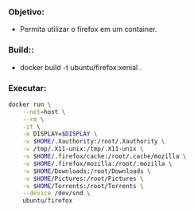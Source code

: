 ### Objetivo: 

  - Permita utilizar o firefox em um container.

### Build::

  - docker build -t ubuntu/firefox:xenial .

### Executar:

```bash
docker run \
    --net=host \
    --rm \
    -it \
    -e DISPLAY=$DISPLAY \
    -v $HOME/.Xauthority:/root/.Xauthority \
    -v /tmp/.X11-unix:/tmp/.X11-unix \
    -v $HOME/.firefox/cache:/root/.cache/mozilla \
    -v $HOME/.firefox/mozilla:/root/.mozilla \
    -v $HOME/Downloads:/root/Downloads \
    -v $HOME/Pictures:/root/Pictures \
    -v $HOME/Torrents:/root/Torrents \
    --device /dev/snd \
    ubuntu/firefox
```

